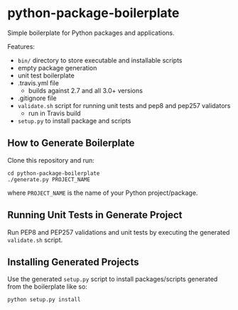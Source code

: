 # python-package-boilerplate

Simple boilerplate for Python packages and applications.

Features:

* `bin/` directory to store executable and installable scripts
* empty package generation
* unit test boilerplate
* .travis.yml file
    - builds against 2.7 and all 3.0+ versions
* .gitignore file
* `validate.sh` script for running unit tests and pep8 and pep257 validators
    - run in Travis build
* `setup.py` to install package and scripts

## How to Generate Boilerplate

Clone this repository and run:

```
cd python-package-boilerplate
./generate.py PROJECT_NAME
```

where `PROJECT_NAME` is the name of your Python project/package.

## Running Unit Tests in Generate Project

Run PEP8 and PEP257 validations and unit tests by executing the generated `validate.sh` script.

## Installing Generated Projects

Use the generated `setup.py` script to install packages/scripts generated from the boilerplate like so:

```
python setup.py install
```
